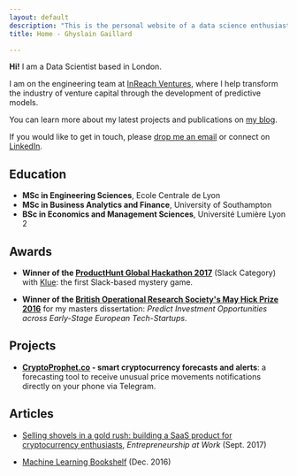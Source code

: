 ```yaml
---
layout: default
description: "This is the personal website of a data science enthusiast with a passion for entrepreneurship."
title: Home - Ghyslain Gaillard

---
```


**Hi!** I am a Data Scientist based in London.

I am on the engineering team at [InReach Ventures](http://www.inreachventures.com/), where I help transform the industry of venture capital through the development of predictive models.

You can learn more about my latest projects and publications on [my blog](https://medium.com/@ghyslain).

If you would like to get in touch, please [drop me an email](mailto:ghyslain.gaillard@outlook.com) or connect on [LinkedIn](https://www.linkedin.com/in/ghyslaingaillard).

## Education  

- **MSc in Engineering Sciences**, Ecole Centrale de Lyon
- **MSc in Business Analytics and Finance**, University of Southampton
- **BSc in Economics and Management Sciences**, Université Lumière Lyon 2 


## Awards  

- **Winner of the [ProductHunt Global Hackathon 2017](https://blog.producthunt.com/winners-of-the-product-hunt-global-hackathon-2017-e2bad6adda39)** (Slack Category) with [Klue](http://kluestudio.com/): the first Slack-based mystery game.

- **Winner of the [British Operational Research Society's May Hick Prize 2016](http://www.theorsociety.com/Pages/Awards/May.aspx)** for my masters dissertation: *Predict Investment Opportunities across Early-Stage European Tech-Startups*.


## Projects

- **[CryptoProphet.co](https://cryptoprophet.co/) - smart cryptocurrency forecasts and alerts**: a forecasting tool to receive unusual price movements notifications directly on your phone via Telegram.


## Articles

- [Selling shovels in a gold rush: building a SaaS product for cryptocurrency enthusiasts](https://medium.com/entrepreneurship-at-work/selling-shovel-during-the-gold-rush-building-a-saas-product-for-cryptocurrency-enthusiasts-7ff02bb0724e), *Entrepreneurship at Work* (Sept. 2017)

- [Machine Learning Bookshelf](http://ghyslain.me/bookshelf) (Dec. 2016)
